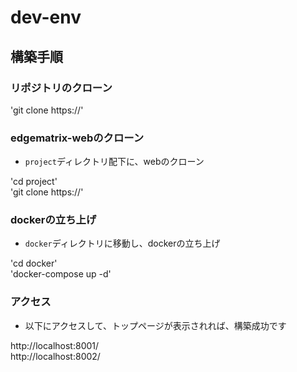 # dev-env

## 構築手順

### リポジトリのクローン

'git clone https://'

### edgematrix-webのクローン

- `project`ディレクトリ配下に、webのクローン

'cd project'<br>
'git clone https://'

### dockerの立ち上げ

- `docker`ディレクトリに移動し、dockerの立ち上げ

'cd docker'<br>
'docker-compose up -d'

### アクセス

- 以下にアクセスして、トップページが表示されれば、構築成功です


http://localhost:8001/ <br>
http://localhost:8002/

